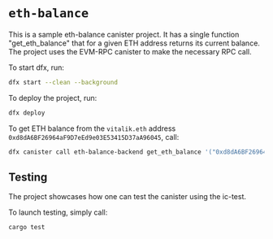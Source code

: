 # `eth-balance`

This is a sample eth-balance canister project. It has a single function "get_eth_balance" that for a given ETH address returns its current balance. The project uses the EVM-RPC canister to make the necessary RPC call.

To start dfx, run:
```bash
dfx start --clean --background
```

To deploy the project, run:

```bash
dfx deploy
```

To get ETH balance from the `vitalik.eth` address `0xd8dA6BF26964aF9D7eEd9e03E53415D37aA96045`, call:

```bash
dfx canister call eth-balance-backend get_eth_balance '("0xd8dA6BF26964aF9D7eEd9e03E53415D37aA96045")'
```


## Testing

The project showcases how one can test the canister using the ic-test.

To launch testing, simply call:
```bash
cargo test
```

